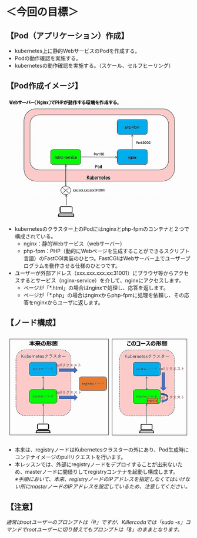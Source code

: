 # ＜今回の目標＞

## 【Pod（アプリケーション）作成】

- kubernetes上に静的WebサービスのPodを作成する。  
- Podの動作確認を実施する。  
- kubernetesの動作確認を実施する。（スケール、セルフヒーリング）  

## 【Pod作成イメージ】  

![Pod Image](https://github.com/yamada623z/scenario-image/raw/main/KubernetesHandsOn_BuildPod/PodImage.jpg)  

- kubernetesのクラスター上のPodにはnginxとphp-fpmのコンテナと２つで構成されている。  
  - nginx：静的Webサービス（webサーバー）
  - php-fpm：PHP（動的にWebページを生成することができるスクリプト言語）のFastCGI実装のひとつ。FastCGIはWebサーバー上でユーザープログラムを動作させる仕様のひとつです。  
- ユーザーが外部アドレス（xxx.xxx.xxx.xx:31001）にブラウザ等からアクセスするとサービス（nginx-service）を介して、nginxにアクセスします。  
  - ページが「\*.html」の場合はnginxで処理し、応答を返します。  
  - ページが「\*.php」の場合はnginxからphp-fpmに処理を依頼し、その応答をnginxからユーザに返します。  

## 【ノード構成】  

![Node Image](https://github.com/yamada623z/scenario-image/raw/main/KubernetesHandsOn_BuildPod/Node.jpg)

- 本来は、registryノードはKubernetesクラスターの外にあり、Pod生成時にコンテナイメージのpullリクエストを行います。  
- 本レッスンでは、外部にregistryノードをデプロイすることが出来ないため、masterノードに間借りしてregistryコンテナを起動し構成します。  
*※手順において、本来、registryノードのIPアドレスを指定しなくてはいけない所にmasterノードのIPアドレスを設定しているため、注意してください。*  

## 【注意】

*通常はrootユーザーのプロンプトは「#」ですが、Killercodaでは「sudo -s」コマンドでrootユーザーに切り替えてもプロンプトは「$」のままとなります。*  
